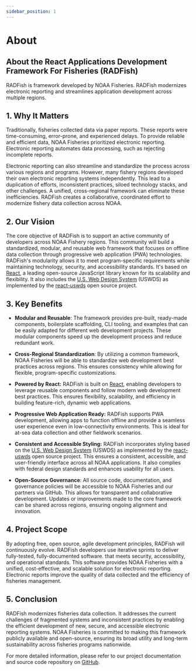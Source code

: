 ```yaml
---
sidebar_position: 1
---
```


# About

## About the React Applications Development Framework For Fisheries (RADFish)

RADFish is framework developed by NOAA Fisheries. RADFish modernizes electronic reporting and streamlines application development across multiple regions.

## 1\. Why It Matters

Traditionally, fisheries collected data via paper reports. These reports were time-consuming, error-prone, and experienced delays. To provide reliable and efficient data, NOAA Fisheries prioritized electronic reporting. Electronic reporting automates data processing, such as rejecting incomplete reports. 

Electronic reporting can also streamline and standardize the process across various regions and programs. However, many fishery regions developed their own electronic reporting systems independently. This lead to a duplication of efforts, inconsistent practices, siloed technology stacks, and other challenges. A unified, cross-regional framework can eliminate these inefficiencies. RADFish creates a collaborative, coordinated effort to modernize fishery data collection across NOAA. 

## 2\. Our Vision

The core objective of RADFish is to support an active community of developers across NOAA Fishery regions. This community will build a standardized, modular, and reusable web framework that focuses on offline data collection through progressive web application (PWA) technologies. RADFish's modularity allows it to meet program-specific requirements while maintaining technology, security, and accessibility standards. It's based on [React](https://react.dev/), a leading open-source JavaScript library known for its scalability and flexibility. It also includes the [U.S. Web Design System](https://designsystem.digital.gov/) (USWDS) as implemented by the [react-uswds](https://github.com/trussworks/react-uswds) open source project.

## 3\. Key Benefits

- **Modular and Reusable**: The framework provides pre-built, ready-made components, boilerplate scaffolding, CLI tooling, and examples that can be easily adapted for different web development projects. These modular components speed up the development process and reduce redundant work.

- **Cross-Regional Standardization**: By utilizing a common framework, NOAA Fisheries will be able to standardize web development best practices across regions. This ensures consistency while allowing for flexible, program-specific customizations.

- **Powered by React:** RADFish is built on [React](https://react.dev/), enabling developers to leverage reusable components and follow modern web development best practices. This ensures flexibility, scalability, and efficiency in building feature-rich, dynamic web applications.

- **Progressive Web Application Ready:** RADFish supports PWA development, allowing apps to function offline and provide a seamless user experience even in low-connectivity environments. This is ideal for at-sea data collection and other fieldwork scenarios.

- **Consistent and Accessible Styling:** RADFish incorporates styling based on the [U.S. Web Design System](https://designsystem.digital.gov/) (USWDS) as implemented by the [react-uswds](https://github.com/trussworks/react-uswds) open source project. This ensures a consistent, accessible, and user-friendly interface across all NOAA applications. It also complies with federal design standards and enhances usability for all users.

- **Open-Source Governance**: All source code, documentation, and governance policies will be accessible to NOAA Fisheries and our partners via GitHub. This allows for transparent and collaborative development. Updates or improvements made to the core framework can be shared across regions, ensuring ongoing alignment and innovation.

## 4\. Project Scope

By adopting free, open source, agile development principles, RADFish will continuously evolve. RADFish developers use iterative sprints to deliver fully-tested, fully-documented software. that meets security, accessibility, and operational standards. This software provides NOAA Fisheries with a unified, cost-effective, and scalable solution for electronic reporting.  Electronic reports improve the quality of data collected and the efficiency of fisheries management.

## 5\. Conclusion

RADFish modernizes fisheries data collection. It addresses the current challenges of fragmented systems and inconsistent practices by enabling the efficient development of new, secure, and accessible electronic reporting systems.  NOAA Fisheries is committed to making this framework publicly available and open-source, ensuring its broad utility and long-term sustainability across fisheries programs nationwide.

For more detailed information, please refer to our project documentation and source code repository on [GitHub](https://nmfs-radfish.github.io/radfish/).
